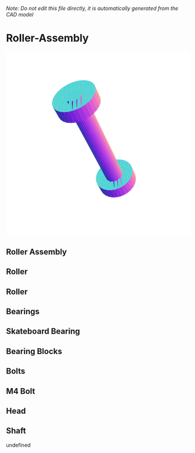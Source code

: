 ###### Note: Do not edit this file directly, it is automatically generated from the CAD model

# Roller-Assembly

![](/project.svg)

## Roller Assembly


## Roller


## Roller


## Bearings


## Skateboard Bearing


## Bearing Blocks


## Bolts


## M4 Bolt


## Head


## Shaft


undefined


